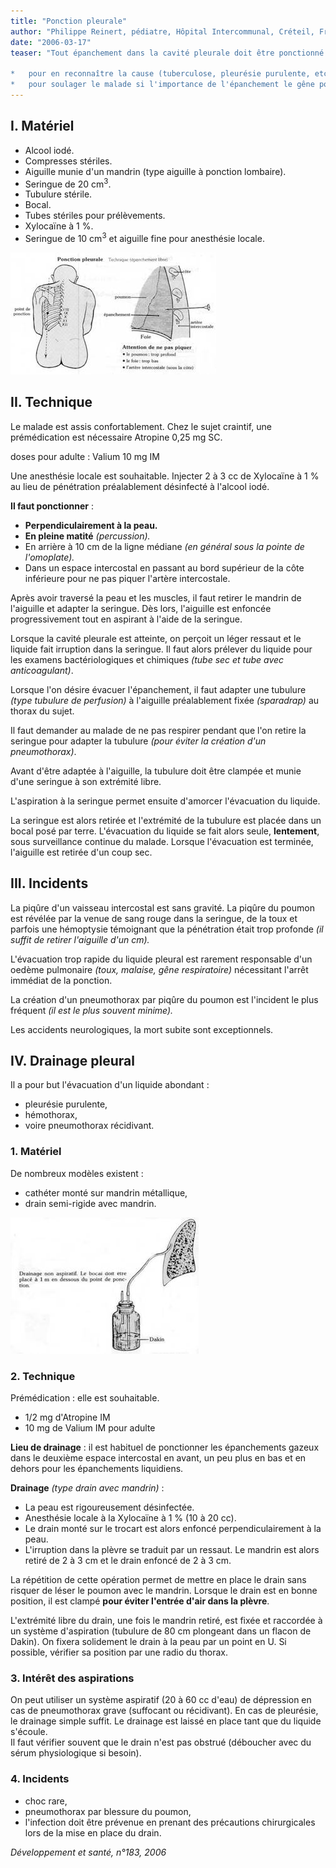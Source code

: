 ```yaml
---
title: "Ponction pleurale"
author: "Philippe Reinert, pédiatre, Hôpital Intercommunal, Créteil, France"
date: "2006-03-17"
teaser: "Tout épanchement dans la cavité pleurale doit être ponctionné :

*   pour en reconnaître la cause (tuberculose, pleurésie purulente, etc.),
*   pour soulager le malade si l'importance de l'épanchement le gêne pour respirer."
---
```


## I. Matériel

*   Alcool iodé.
*   Compresses stériles.
*   Aiguille munie d'un mandrin (type aiguille à ponction lombaire).
*   Seringue de 20 cm<sup>3</sup>.
*   Tubulure stérile.
*   Bocal.
*   Tubes stériles pour prélèvements.
*   Xylocaïne à 1 %.
*   Seringue de 10 cm<sup>3</sup> et aiguille fine pour anesthésie locale.

![](image002-19.jpg)


## II. Technique

Le malade est assis confortablement. Chez le sujet craintif, une prémédication est nécessaire Atropine 0,25 mg SC.

doses pour adulte : Valium 10 mg IM

Une anesthésie locale est souhaitable. Injecter 2 à 3 cc de Xylocaïne à 1 % au lieu de péné­tration préalablement désinfecté à l'alcool iodé.

**Il faut ponctionner** :

*   **Perpendiculairement à la peau.**
*   **En pleine matité** _(percussion)._
*   En arrière à 10 cm de la ligne médiane _(en général sous la pointe de l'omoplate)._
*   Dans un espace intercostal en passant au bord supérieur de la côte inférieure pour ne pas piquer l'artère intercostale.

Après avoir traversé la peau et les muscles, il faut retirer le mandrin de l'aiguille et adapter la seringue. Dès lors, l'aiguille est enfoncée progressivement tout en aspirant à l'aide de la seringue.

Lorsque la cavité pleurale est atteinte, on per­çoit un léger ressaut et le liquide fait irruption dans la seringue. Il faut alors prélever du liqui­de pour les examens bactériologiques et chi­miques _(tube sec et tube avec anticoagulant)_.

Lorsque l'on désire évacuer l'épanchement, il faut adapter une tubulure _(type tubulure de perfusion)_ à l'aiguille préalablement fixée _(sparadrap)_ au thorax du sujet.

Il faut demander au malade de ne pas respirer pendant que l'on retire la seringue pour adap­ter la tubulure _(pour éviter la création d'un pneumothorax)_.

Avant d'être adaptée à l'aiguille, la tubulure doit être clampée et munie d'une seringue à son extrémité libre.

L'aspiration à la seringue permet ensuite d'amorcer l'évacuation du liquide.

La seringue est alors retirée et l'extrémité de la tubulure est placée dans un bocal posé par terre. L'évacuation du liquide se fait alors seule, **lente­ment**, sous surveillance continue du malade. Lorsque l'évacuation est terminée, l'aiguille est retirée d'un coup sec.

## **III. Incidents**

La piqûre d'un vaisseau intercostal est sans gravité. La piqûre du poumon est révélée par la venue de sang rouge dans la seringue, de la toux et parfois une hémoptysie témoignant que la pénétration était trop profonde _(il suf­fit de retirer l'aiguille d'un cm)._

L'évacuation trop rapide du liquide pleural est rarement responsable d'un oedème pulmonai­re _(toux, malaise, gêne respiratoire)_ nécessi­tant l'arrêt immédiat de la ponction.

La création d'un pneumothorax par piqûre du poumon est l'incident le plus fréquent _(il est le plus souvent minime)._

Les accidents neurologiques, la mort subite sont exceptionnels.

## IV. Drainage pleural

Il a pour but l'évacuation d'un liquide abondant :

*   pleurésie purulente,
*   hémothorax,
*   voire pneumothorax récidivant.

### 1. Matériel

De nombreux modèles existent :

*   cathéter monté sur mandrin métallique,
*   drain semi-rigide avec mandrin.

![](image004-14.jpg)


### 2. Technique

Prémédication : elle est souhaitable.

*   1/2 mg d'Atropine IM
*   10 mg de Valium IM pour adulte

**Lieu de drainage** : il est habituel de ponc­tionner les épanchements gazeux dans le deuxième espace intercostal en avant, un peu plus en bas et en dehors pour les épanche­ments liquidiens.

**Drainage** _(type drain avec mandrin)_ :

*   La peau est rigoureusement désinfectée.
*   Anesthésie locale à la Xylocaïne à 1 % (10 à 20 cc).
*   Le drain monté sur le trocart est alors enfon­cé perpendiculairement à la peau.
*   L'irruption dans la plèvre se traduit par un ressaut. Le mandrin est alors retiré de 2 à 3 cm et le drain enfoncé de 2 à 3 cm.

La répétition de cette opération permet de mettre en place le drain sans risquer de léser le poumon avec le mandrin. Lorsque le drain est en bonne position, il est clampé **pour éviter l'entrée d'air dans la plèvre**.

L'extrémité libre du drain, une fois le mandrin retiré, est fixée et raccordée à un système d'aspiration (tubulure de 80 cm plongeant dans un flacon de Dakin). On fixera solide­ment le drain à la peau par un point en U. Si possible, vérifier sa position par une radio du thorax.

### 3. Intérêt des aspirations

On peut utiliser un système aspiratif (20 à 60 cc d'eau) de dépression en cas de pneumotho­rax grave (suffocant ou récidivant). En cas de pleurésie, le drainage simple suffit. Le drainage est laissé en place tant que du liquide s'écoule.  
Il faut vérifier souvent que le drain n'est pas obstrué (déboucher avec du sérum physiolo­gique si besoin).

### 4. Incidents

*   choc rare,
*   pneumothorax par blessure du poumon,
*   l'infection doit être prévenue en prenant des précautions chirurgicales lors de la mise en place du drain.

_Développement et santé, n°183, 2006_
